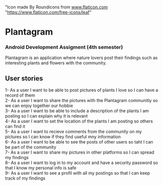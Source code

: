 "Icon made By Roundicons from www.flaticon.com "https://www.flaticon.com/free-icons/leaf"

# Plantagram
### Android Development Assigment (4th semester)
Plantagram is an application where nature lovers post their findings such as interesting plants and flowers with the community.
## User stories

1- As a user I want to be able to post pictures of plants I love so I can have a record of them </br>
2- As a user I want to share the pictures with the Plantagram communitiy so we can enjoy together our hobbie</br>
3- As a user I want to be able to include a description of the plants I am posting so I can explain why it is relevant </br>
4- As a user I want to set the location of the plants I am posting so others can find it </br>
5- As a user I want to recieve comments from the community on my pictures so I can know if they find useful mny information </br>
6- As a user I want to be able to see the posts of other users so taht I can be part of the community </br>
7- As a user I want to share my pictures in other platforms so I can spread my findings </br>
8- As a user I want to log in to my account and have a security password so that I know my personal info is safe </br>
9- As a user I want to see a profil with all my postings so that I can keep track of my findings
